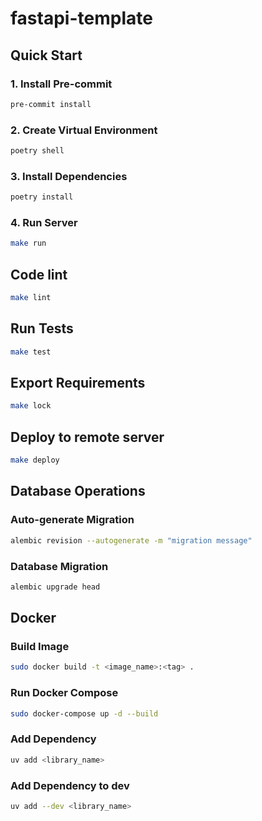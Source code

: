 # fastapi-template

## Quick Start

### 1. Install Pre-commit
```bash
pre-commit install
```

### 2. Create Virtual Environment

```bash
poetry shell
```

### 3. Install Dependencies

```bash
poetry install
```

### 4. Run Server

```bash
make run
```

## Code lint

```bash
make lint
```

## Run Tests

```bash
make test
```

## Export Requirements
```bash
make lock
```

## Deploy to remote server
```bash
make deploy
```

## Database Operations

### Auto-generate Migration

```bash
alembic revision --autogenerate -m "migration message"
```

### Database Migration

```bash
alembic upgrade head
```

## Docker

### Build Image

```bash
sudo docker build -t <image_name>:<tag> .
```

### Run Docker Compose

```bash
sudo docker-compose up -d --build
```

### Add Dependency
```bash
uv add <library_name>
```

### Add Dependency to dev
```bash
uv add --dev <library_name>
```

